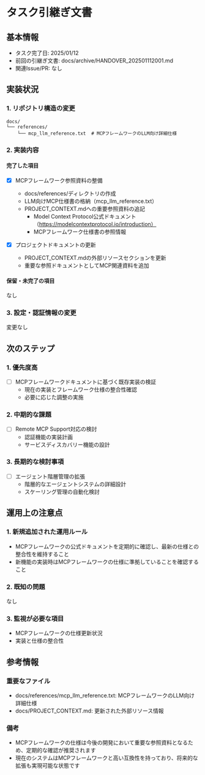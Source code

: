 # タスク引継ぎ文書

## 基本情報

- タスク完了日: 2025/01/12
- 前回の引継ぎ文書: docs/archive/HANDOVER_202501112001.md
- 関連Issue/PR: なし

## 実装状況

### 1. リポジトリ構造の変更

```
docs/
└── references/
    └── mcp_llm_reference.txt  # MCPフレームワークのLLM向け詳細仕様
```

### 2. 実装内容

#### 完了した項目

- [x] MCPフレームワーク参照資料の整備
  - docs/references/ディレクトリの作成
  - LLM向けMCP仕様書の格納（mcp_llm_reference.txt）
  - PROJECT_CONTEXT.mdへの重要参照資料の追記
    * Model Context Protocol公式ドキュメント（https://modelcontextprotocol.io/introduction）
    * MCPフレームワーク仕様書の参照情報

- [x] プロジェクトドキュメントの更新
  - PROJECT_CONTEXT.mdの外部リソースセクションを更新
  - 重要な参照ドキュメントとしてMCP関連資料を追加

#### 保留・未完了の項目

なし

### 3. 設定・認証情報の変更

変更なし

## 次のステップ

### 1. 優先度高

- [ ] MCPフレームワークドキュメントに基づく既存実装の検証
  - 現在の実装とフレームワーク仕様の整合性確認
  - 必要に応じた調整の実施

### 2. 中期的な課題

- [ ] Remote MCP Support対応の検討
  - 認証機能の実装計画
  - サービスディスカバリー機能の設計

### 3. 長期的な検討事項

- [ ] エージェント階層管理の拡張
  - 階層的なエージェントシステムの詳細設計
  - スケーリング管理の自動化検討

## 運用上の注意点

### 1. 新規追加された運用ルール

- MCPフレームワークの公式ドキュメントを定期的に確認し、最新の仕様との整合性を維持すること
- 新機能の実装時はMCPフレームワークの仕様に準拠していることを確認すること

### 2. 既知の問題

なし

### 3. 監視が必要な項目

- MCPフレームワークの仕様更新状況
- 実装と仕様の整合性

## 参考情報

### 重要なファイル

- docs/references/mcp_llm_reference.txt: MCPフレームワークのLLM向け詳細仕様
- docs/PROJECT_CONTEXT.md: 更新された外部リソース情報

### 備考

- MCPフレームワークの仕様は今後の開発において重要な参照資料となるため、定期的な確認が推奨されます
- 現在のシステムはMCPフレームワークと高い互換性を持っており、将来的な拡張も実現可能な状態です
